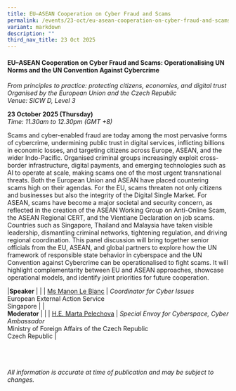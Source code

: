 ```yaml
---
title: EU–ASEAN Cooperation on Cyber Fraud and Scams
permalink: /events/23-oct/eu-asean-cooperation-on-cyber-fraud-and-scams/
variant: markdown
description: ""
third_nav_title: 23 Oct 2025
---
```

#### **EU–ASEAN Cooperation on Cyber Fraud and Scams: Operationalising UN Norms and the UN Convention Against Cybercrime**
*From principles to practice: protecting citizens, economies, and digital trust
<br> Organised by the European Union and the Czech Republic*
<br>*Venue: SICW D, Level 3*

**23 October 2025 (Thursday)**  
*Time: 11.30am to 12.30pm (GMT +8)*

Scams and cyber-enabled fraud are today among the most pervasive forms of cybercrime, undermining public trust in digital services, inflicting billions in economic losses, and targeting citizens across Europe, ASEAN, and the wider Indo-Pacific. Organised criminal groups increasingly exploit cross-border infrastructure, digital payments, and emerging technologies such as AI to operate at scale, making scams one of the most urgent transnational threats. Both the European Union and ASEAN have placed countering scams high on their agendas. For the EU, scams threaten not only citizens and businesses but also the integrity of the Digital Single Market. For ASEAN, scams have become a major societal and security concern, as reflected in the creation of the ASEAN Working Group on Anti-Online Scam, the ASEAN Regional CERT, and the Vientiane Declaration on job scams. Countries such as Singapore, Thailand and Malaysia have taken visible leadership, dismantling criminal networks, tightening regulation, and driving regional coordination. This panel discussion will bring together senior officials from the EU, ASEAN, and global partners to explore how the UN framework of responsible state behavior in cyberspace and the UN Convention against Cybercrime can be operationalised to fight scams. It will highlight complementarity between EU and ASEAN approaches, showcase operational models, and identify joint priorities for future cooperation.

|**Speaker**          |                                                              |
| [Ms Manon Le Blanc](/speakers/ms-manon-le-blanc/)  | *Coordinator for Cyber Issues* <br>European External Action Service<br>Singapore      |
|<br>**Moderator**          |                                                              |
| [H.E. Marta Pelechova](/speakers/he-marta-pelechova/)  | *Special Envoy for Cyberspace, Cyber Ambassador* <br>Ministry of Foreign Affairs of the Czech Republic<br>Czech Republic      |

<br><br><br>
*All information is accurate at time of publication and may be subject to changes.*
